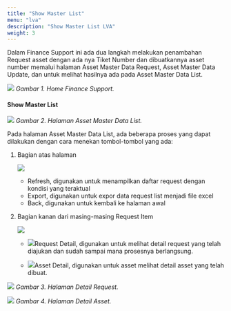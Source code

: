 ```yaml
---
title: "Show Master List"
menu: "lva"
description: "Show Master List LVA"
weight: 3
---
```


Dalam Finance Support ini ada dua langkah melakukan penambahan Request asset dengan ada nya Tiket Number dan dibuatkannya asset number memalui halaman Asset Master Data Request, Asset Master Data Update, dan untuk melihat hasilnya ada pada Asset Master Data List.

![](/images/LVA/finance/homee.png?height=auto&classes=border,shadow)
*Gambar 1. Home Finance Support.*

####  Show Master List

![](/images/LVA/finance/masterlist.png?height=auto&classes=border,shadow)
*Gambar 2. Halaman Asset Master Data List.*

Pada halaman Asset Master Data List, ada beberapa proses yang dapat dilakukan dengan cara menekan tombol-tombol yang ada: 

1.	Bagian atas halaman

    ![](/images/LVA/finance/refresh.PNG?height=auto&classes=border,shadow)

    - Refresh, digunakan untuk menampilkan daftar request dengan kondisi yang teraktual
    - Export, digunakan untuk expor data request list menjadi file excel
    - Back, digunakan untuk kembali ke halaman awal

2.	Bagian kanan dari masing-masing Request Item

     ![](/images/LVA/finance/button1.PNG?height=auto&classes=border,shadow)

    - ![](/images/LVA/finance/request.PNG?height=auto&classes=border,shadow)Request Detail, digunakan untuk melihat detail request yang telah diajukan dan sudah sampai mana prosesnya berlangsung.

    -  ![](/images/LVA/finance/asset.PNG?height=auto&classes=border,shadow)Asset Detail, digunakan untuk asset melihat detail asset yang telah dibuat.

![](/images/LVA/finance/requestdetail.png?height=auto&classes=border,shadow)
*Gambar 3. Halaman Detail Request.*

 ![](/images/LVA/finance/assetdetail.png?height=auto&classes=border,shadow)
*Gambar 4. Halaman Detail Asset.*